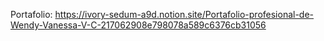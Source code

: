 Portafolio: https://ivory-sedum-a9d.notion.site/Portafolio-profesional-de-Wendy-Vanessa-V-C-217062908e798078a589c6376cb31056
